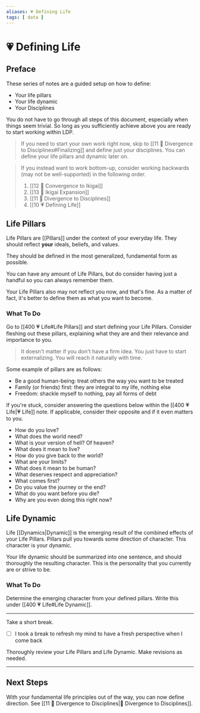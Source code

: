 ```yaml
---
aliases: 💗 Defining Life
tags: [ data ]
---
```

# 💗 Defining Life
## Preface
These series of notes are a guided setup on how to define:
- Your life pillars
- Your life dynamic
- Your Disciplines

You do not have to go through all steps of this document, especially when things seem trivial. So long as you sufficiently achieve above you are ready to start working within LDP.

> If you need to start your own work right now, skip to [[11 🔀 Divergence to Disciplines#Finalizing]] and define just your disciplines. You can define your life pillars and dynamic later on.

> If you instead want to work bottom-up, consider working backwards (may not be well-supported) in the following order.
> 1. [[12 🔂 Convergence to Ikigai]]
> 2. [[13 🎎 Ikigai Expansion]]
> 3. [[11 🔀 Divergence to Disciplines]]
> 4. [[10 💗 Defining Life]]

## Life Pillars
Life Pillars are [[Pillars]] under the context of your everyday life. They should reflect **your** ideals, beliefs, and values.

They should be defined in the most generalized, fundamental form as possible. 

You can have any amount of Life Pillars, but do consider having just a handful so you can always remember them.

Your Life Pillars also may not reflect you now, and that's fine. As a matter of fact, it's better to define them as what you want to become.

### What To Do
Go to [[400 💗 Life#Life Pillars]] and start defining your Life Pillars. Consider fleshing out these pillars, explaining what they are and their relevance and importance to you.

> It doesn't matter if you don't have a firm idea. You just have to start externalizing. You will reach it naturally with time.

Some example of pillars are as follows:
- Be a good human-being: treat others the way you want to be treated
- Family (or friends) first: they are integral to my life, nothing else
- Freedom: shackle myself to nothing, pay all forms of debt

If you're stuck, consider answering the questions below within the [[400 💗 Life|💗 Life]] note. If applicable, consider their opposite and if it even matters to you.
- How do you love?
- What does the world need?
- What is your version of hell? Of heaven?
- What does it mean to live?
- How do you give back to the world?
- What are your limits?
- What does it mean to be human?
- What deserves respect and appreciation?
- What comes first?
- Do you value the journey or the end?
- What do you want before you die?
- Why are you even doing this right now?

## Life Dynamic
Life [[Dynamics|Dynamic]] is the emerging result of the combined effects of your Life Pillars. Pillars pull you towards some direction of character. This character is your dynamic.

Your life dynamic should be summarized into one sentence, and should thoroughly the resulting character. This is the personality that you currently are or strive to be.

### What To Do
Determine the emerging character from your defined pillars. Write this under [[400 💗 Life#Life Dynamic]].

---

Take a short break.

- [ ] I took a break to refresh my mind to have a fresh perspective when I come back

Thoroughly review your Life Pillars and Life Dynamic. Make revisions as needed.

---

## Next Steps
With your fundamental life principles out of the way, you can now define direction. See [[11 🔀 Divergence to Disciplines|🔀 Divergence to Disciplines]].